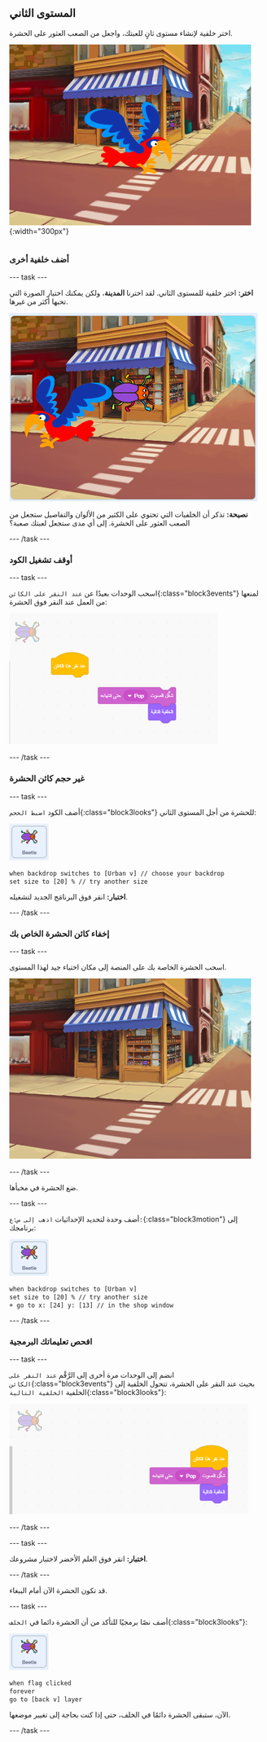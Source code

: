 ## المستوى الثاني

<div style="display: flex; flex-wrap: wrap">
<div style="flex-basis: 200px; flex-grow: 1; margin-right: 15px;">
اختر خلفية لإنشاء مستوى ثانٍ للعبتك، واجعل من الصعب العثور على الحشرة. 
</div>
<div>

![A street scene with a hidden bug.](images/second-level.png){:width="300px"}

</div>
</div>

### أضف خلفية أخرى

--- task ---

**اختر:** اختر خلفية للمستوى الثاني. لقد اخترنا **المدينة**، ولكن يمكنك اختيار الصورة التي تحبها أكثر من غيرها.

![الحشرة والببغاء على خلفية حضرية (المدينة).](images/insert-urban-backdrop.png)

**نصيحة:** تذكر أن الخلفيات التي تحتوي على الكثير من الألوان والتفاصيل ستجعل من الصعب العثور على الحشرة. إلى أي مدى ستجعل لعبتك صعبة؟

--- /task ---

### أوقف تشغيل الكود

--- task ---

اسحب الوحدات بعيدًا عن `عند النقر على الكائن`{:class="block3events"} لمنعها من العمل عند النقر فوق الحشرة:

![إيقاف التعليمات البرمجية.](images/breaking-script.png)

--- /task ---

### غير حجم كائن الحشرة

--- task ---

أضف الكود `اضبط الحجم`{:class="block3looks"} للحشرة من أجل المستوى الثاني:

![كائن الحشرة.](images/bug-sprite.png)

```blocks3
when backdrop switches to [Urban v] // choose your backdrop
set size to [20] % // try another size 
```

**اختبار:** انقر فوق البرنامَج الجديد لتشغيله.

--- /task ---

### إخفاء كائن الحشرة الخاص بك

--- task ---

اسحب الحشرة الخاصة بك على المنصة إلى مكان اختباء جيد لهذا المستوى.

![الحشرة المخبأة في نافذة المتجر في منتصف الخلفية.](images/hidden-urban-backdrop.png)

--- /task ---

ضع الحشرة في مخبأها.

--- task ---

أضف وحدة لتحديد الإحداثيات `اذهب إلى س:ع:`{:class="block3motion"} إلى برنامجك:

![كائن الحشرة.](images/bug-sprite.png)

```blocks3
when backdrop switches to [Urban v]
set size to [20] % // try another size 
+ go to x: [24] y: [13] // in the shop window
```

--- /task ---

### افحص تعليماتك البرمجية

--- task ---

انضم إلى الوحدات مرة أخرى إلى الرَّقْم `عند النقر على الكائن`{:class="block3events"} بحيث عند النقر على الحشرة، تتحول الخلفية إلى الخلفية `الخلفية التالية`{:class="block3looks"}:

![يتم ربط الكتل معًا مرة أخرى.](images/fixed-script.png)

--- /task ---

--- task ---

**اختبار:** انقر فوق العلم الأخضر لاختبار مشروعك.

--- /task ---

قد تكون الحشرة الآن أمام الببغاء.

--- task ---

أضف نصًا برمجيًا للتأكد من أن الحشرة دائما في `الخلف`{:class="block3looks"}:

![كائن الحشرة.](images/bug-sprite.png)

```blocks3
when flag clicked
forever
go to [back v] layer
```

الآن، ستبقى الحشرة دائمًا في الخلف، حتى إذا كنت بحاجة إلى تغيير موضعها.

--- /task ---
